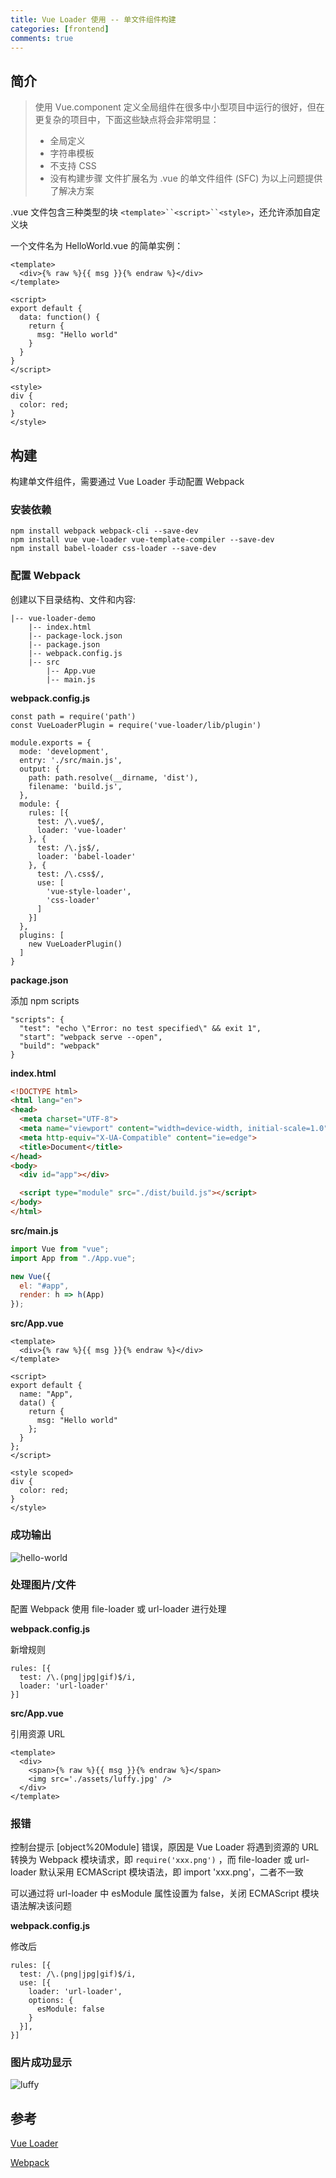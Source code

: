 ```yaml
---
title: Vue Loader 使用 -- 单文件组件构建
categories: [frontend]
comments: true
---
```


## 简介

> 使用 Vue.component 定义全局组件在很多中小型项目中运行的很好，但在更复杂的项目中，下面这些缺点将会非常明显：
>
> - 全局定义
> - 字符串模板
> - 不支持 CSS
> - 没有构建步骤
>   文件扩展名为 .vue 的单文件组件 (SFC) 为以上问题提供了解决方案

.vue 文件包含三种类型的块 `<template>``<script>``<style>`，还允许添加自定义块

一个文件名为 HelloWorld.vue 的简单实例：

```
<template>
  <div>{% raw %}{{ msg }}{% endraw %}</div>
</template>

<script>
export default {
  data: function() {
    return {
      msg: "Hello world"
    }
  }
}
</script>

<style>
div {
  color: red;
}
</style>
```

## 构建

构建单文件组件，需要通过 Vue Loader 手动配置 Webpack

### 安装依赖

```
npm install webpack webpack-cli --save-dev
npm install vue vue-loader vue-template-compiler --save-dev
npm install babel-loader css-loader --save-dev
```

### 配置 Webpack

创建以下目录结构、文件和内容:

```
|-- vue-loader-demo
    |-- index.html
    |-- package-lock.json
    |-- package.json
    |-- webpack.config.js
    |-- src
        |-- App.vue
        |-- main.js
```

**webpack.config.js**

```
const path = require('path')
const VueLoaderPlugin = require('vue-loader/lib/plugin')

module.exports = {
  mode: 'development',
  entry: './src/main.js',
  output: {
    path: path.resolve(__dirname, 'dist'),
    filename: 'build.js',
  },
  module: {
    rules: [{
      test: /\.vue$/,
      loader: 'vue-loader'
    }, {
      test: /\.js$/,
      loader: 'babel-loader'
    }, {
      test: /\.css$/,
      use: [
        'vue-style-loader',
        'css-loader'
      ]
    }]
  },
  plugins: [
    new VueLoaderPlugin()
  ]
}
```

**package.json**

添加 npm scripts

```
"scripts": {
  "test": "echo \"Error: no test specified\" && exit 1",
  "start": "webpack serve --open",
  "build": "webpack"
}
```

**index.html**

```html
<!DOCTYPE html>
<html lang="en">
<head>
  <meta charset="UTF-8">
  <meta name="viewport" content="width=device-width, initial-scale=1.0">
  <meta http-equiv="X-UA-Compatible" content="ie=edge">
  <title>Document</title>
</head>
<body>
  <div id="app"></div>

  <script type="module" src="./dist/build.js"></script>
</body>
</html>
```

**src/main.js**

```javascript
import Vue from "vue";
import App from "./App.vue";

new Vue({
  el: "#app",
  render: h => h(App)
});
```

**src/App.vue**

```vue
<template>
  <div>{% raw %}{{ msg }}{% endraw %}</div>
</template>

<script>
export default {
  name: "App",
  data() {
    return {
      msg: "Hello world"
    };
  }
};
</script>

<style scoped>
div {
  color: red;
}
</style>
```

### 成功输出

![hello-world](../assets/img/single-file-component/hello-world.png)

### 处理图片/文件

配置 Webpack 使用 file-loader 或 url-loader 进行处理

**webpack.config.js**

新增规则

```
rules: [{
  test: /\.(png|jpg|gif)$/i,
  loader: 'url-loader'
}]
```

**src/App.vue**

引用资源 URL

```
<template>
  <div>
    <span>{% raw %}{{ msg }}{% endraw %}</span>
    <img src='./assets/luffy.jpg' />
  </div>
</template>
```

### 报错

控制台提示 [object%20Module] 错误，原因是 Vue Loader 将遇到资源的 URL 转换为 Webpack 模块请求，即 `require('xxx.png')` ，而 file-loader 或 url-loader 默认采用 ECMAScript 模块语法，即 import 'xxx.png'，二者不一致

可以通过将 url-loader 中 esModule 属性设置为 false，关闭 ECMAScript 模块语法解决该问题

**webpack.config.js**

修改后

```
rules: [{
  test: /\.(png|jpg|gif)$/i,
  use: [{
    loader: 'url-loader',
    options: {
      esModule: false
    }
  }],
}]
```

### 图片成功显示

![luffy](../assets/img/single-file-component/luffy.png)


## 参考

[Vue Loader](https://vue-loader.vuejs.org/zh/)

[Webpack](https://webpack.docschina.org/guides/)
